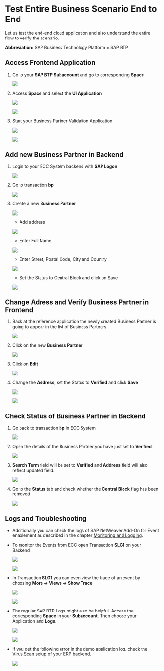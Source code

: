 # Test Entire Business Scenario End to End

Let us test the end-end cloud application and also understand the entire flow to verify the scenario. 


**Abbreviation:** SAP Business Technology Platform = SAP BTP

## Access Frontend Application

1. Go to your **SAP BTP Subaccount** and go to corresponding **Space**

   ![](./images/demo-01.png)

2. Access **Space** and select the **UI Application**

   ![](./images/demo-02.png)

   ![](./images/demo-03.png)

3. Start your Business Partner Validation Application

   ![](./images/ds1.PNG)

   ![](./images/ds2.PNG)

## Add new Business Partner in Backend

1. Login to your ECC System backend with **SAP Logon**

   ![](./images/ds3.PNG)

2. Go to transaction **bp**

   ![](./images/ds4.PNG)

3. Create a new **Business Partner**

    ![](./images/ds5.PNG)

    * Add address

    ![](./images/ds17.png)

    * Enter Full Name

    ![](./images/ds18.png)

    * Enter Street, Postal Code, City and Country

    ![](./images/ds7.PNG)

    * Set the Status to Central Block and click on Save

    ![](./images/ds8.PNG)

## Change Adress and Verify Business Partner in Frontend

1. Back at the reference application the newly created Business Partner is going to appear in the list of Business Partners

    ![](./images/demo-08.png)

2. Click on the new **Business Partner**

    ![](./images/ds9.PNG)

3. Click on **Edit**

    ![](./images/ds10.PNG)

4.  Change the **Address**, set the Status to **Verified** and click **Save**

    ![](./images/demo-07.png)

    ![](./images/ds11.PNG)

## Check Status of Business Partner in Backend

1. Go back to transaction **bp** in ECC System

    ![](./images/ds12.PNG)

2. Open the details of the Business Partner you have just set to **Verified**

    ![](./images/ds14.PNG)

3. **Search Term** field will be set to **Verified** and **Address** field will also reflect updated field.

    ![](./images/ds20.png)

4. Go to the **Status** tab and check whether the **Central Block** flag has been removed

    ![](./images/ds15.PNG)

## Logs and Troubleshooting

- Additionally you can check the logs of SAP NetWeaver Add-On for Event enablement as described in the chapter [Monitoring and Logging](https://help.sap.com/viewer/e966e6c0e61443ebaa0270a4bae4b363/1.0/en-US/cff1acd831f744d59697525702ed0d3e.html).


- To monitor the Events from ECC open Transaction **SLG1** on your Backend

    ![](./images/slg1_transaction-01.png)

    ![](./images/slg1_transaction-02.png)

- In Transaction **SLG1** you can even view the trace of an event by choosing **More -> Views -> Show Trace**

    ![](./images/slg1_transaction-03.png)

    ![](./images/slg1_transaction-04.png)

- The regular SAP BTP Logs might also be helpful. Access the corresponding **Space** in your **Subaccount**. Then choose your Application and **Logs**.

    ![](./images/demo-09.png)

    ![](./images/demo-10.png)

- If you get the following error in the demo application log, check the [Virus Scan setup](https://help.sap.com/doc/saphelp_nw751abap/7.51.0/en-US/b5/5d22518bc72214e10000000a44176d/frameset.htm) of your ERP backend.
    
     ![](./images/virusscan.jpg)


